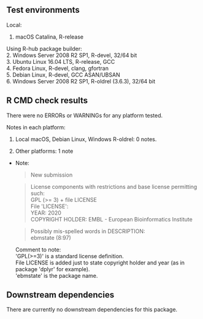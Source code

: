 ## Test environments
Local:  
  1. macOS Catalina, R-release
  
Using R-hub package builder:  
  2. Windows Server 2008 R2 SP1, R-devel, 32/64 bit  
  3. Ubuntu Linux 16.04 LTS, R-release, GCC  
  4. Fedora Linux, R-devel, clang, gfortran  
  5. Debian Linux, R-devel, GCC ASAN/UBSAN  
  6. Windows Server 2008 R2 SP1, R-oldrel (3.6.3), 32/64 bit

## R CMD check results
There were no ERRORs or WARNINGs for any platform tested.

Notes in each platform:

1. Local macOS, Debian Linux, Windows R-oldrel: 0 notes.

2. Other platforms: 1 note   

  * Note:  
   
      >New submission  

      >License components with restrictions and base          license permitting such:    
      >GPL (>= 3) + file LICENSE  
      >File 'LICENSE':  
        YEAR: 2020  
        COPYRIGHT HOLDER: EMBL - European Bioinformatics Institute

      >Possibly mis-spelled words in DESCRIPTION:  
        ebmstate (8:97)
    
      Comment to note:  
      'GPL(>=3)' is a standard license definition.   
      File LICENSE is added just to state copyright holder and year (as in package 'dplyr' for example).      
      'ebmstate' is the package name.


## Downstream dependencies
There are currently no downstream dependencies for this package.
